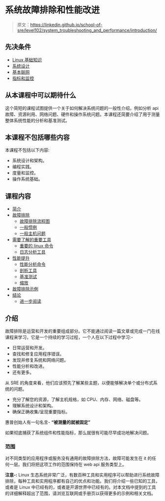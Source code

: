 # 系统故障排除和性能改进

> 原文：<https://linkedin.github.io/school-of-sre/level102/system_troubleshooting_and_performance/introduction/>

## 先决条件

*   [Linux 基础知识](https://linkedin.github.io/school-of-sre/level101/linux_basics/intro/)
*   [系统设计](https://linkedin.github.io/school-of-sre/level101/systems_design/intro/)
*   [基本联网](https://linkedin.github.io/school-of-sre/level101/linux_networking/intro/)
*   [指标和监控](https://linkedin.github.io/school-of-sre/level101/metrics_and_monitoring/introduction/)

## 从本课程中可以期待什么

这个简短的课程试图提供一个关于如何解决系统问题的一般性介绍，例如分析 api 故障、资源利用、网络问题、硬件和操作系统问题。本课程还简要介绍了用于测量整体系统性能的分析和基准测试。

## 本课程不包括哪些内容

本课程不包括以下内容:

*   系统设计和架构。
*   编程实践。
*   度量和监控。
*   操作系统基础。

## 课程内容

*   [简介](https://linkedin.github.io/school-of-sre/level102/system_troubleshooting_and_performance/introduction)
*   [故障排除](https://linkedin.github.io/school-of-sre/level102/system_troubleshooting_and_performance/troubleshooting)
    *   [故障排除流程图](https://linkedin.github.io/school-of-sre/level102/system_troubleshooting_and_performance/troubleshooting/#troubleshooting-flowchart)
    *   [一般惯例](https://linkedin.github.io/school-of-sre/level102/system_troubleshooting_and_performance/troubleshooting/#general-practices)
    *   [一般主机问题](https://linkedin.github.io/school-of-sre/level102/system_troubleshooting_and_performance/troubleshooting/#general-host-issues)
*   [需要了解的重要工具](https://linkedin.github.io/school-of-sre/level102/system_troubleshooting_and_performance/important-tools)
    *   [重要的 linux 命令](https://linkedin.github.io/school-of-sre/level102/system_troubleshooting_and_performance/important-tools/#important-linux-commands)
    *   [日志分析工具](https://linkedin.github.io/school-of-sre/level102/system_troubleshooting_and_performance/important-tools/#log-analysis-tools)
*   [性能提升](https://linkedin.github.io/school-of-sre/level102/system_troubleshooting_and_performance/performance-improvements)
    *   [性能分析命令](https://linkedin.github.io/school-of-sre/level102/system_troubleshooting_and_performance/performance-improvements/#performance-analysis-commands)
    *   [剖析工具](https://linkedin.github.io/school-of-sre/level102/system_troubleshooting_and_performance/performance-improvements/#profiling-tools)
    *   [基准测试](https://linkedin.github.io/school-of-sre/level102/system_troubleshooting_and_performance/performance-improvements/#benchmarking)
    *   [缩放](https://linkedin.github.io/school-of-sre/level102/system_troubleshooting_and_performance/performance-improvements/#scaling)
*   [故障排除示例](https://linkedin.github.io/school-of-sre/level102/system_troubleshooting_and_performance/troubleshooting-example)
*   [结论](https://linkedin.github.io/school-of-sre/level102/system_troubleshooting_and_performance/conclusion)
    *   [进一步阅读](https://linkedin.github.io/school-of-sre/level102/system_troubleshooting_and_performance/conclusion/#further-readings)

## 介绍

故障排除是运营和开发的重要组成部分。它不能通过阅读一篇文章或完成一门在线课程来学习，它是一个持续的学习过程，一个人在以下过程中学习:-

*   日常运营和开发。
*   查找和修复应用程序错误。
*   发现并修复系统和网络问题。
*   性能分析和改进。
*   还有更多。

从 SRE 的角度来看，他们应该预先了解某些主题，以便能够解决单个或分布式系统的问题。

*   充分了解您的资源，了解主机规格，如 CPU、内存、网络、磁盘等。
*   理解系统设计和架构。
*   确保正确收集/呈现重要指标。

惠普创始人有一句名言- **“被测量的就被固定”**

如果彻底捕获了系统组件和性能指标，那么就很有可能尽早成功地解决问题。

### 范围

对不同类型的应用程序或服务没有通用的故障排除方法，故障可能发生在 it 的任何一层。我们将把这项工作的范围保持在 web api 服务类型上。

**注意-:** Linux 生态系统非常广泛，有数百种工具和实用程序可以帮助进行系统故障排除，每种工具和实用程序都有自己的优点和功能。我们将介绍一些已知的工具，或者是 Linux 中已经有的，或者是开源世界中已经有的。对本文档中提到的工具的详细解释超出了范围，请浏览互联网或手册页以获得更多的示例和相关文档。